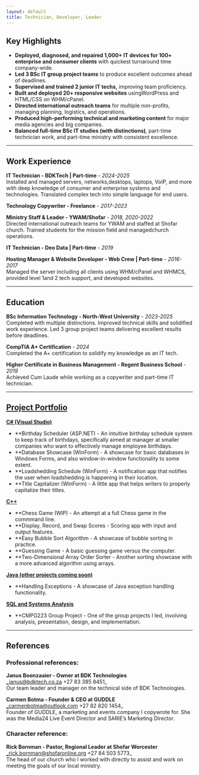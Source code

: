 ```yaml
---
layout: default
title: Technician, Developer, Leader
---
```


## Key Highlights

* **Deployed, diagnosed, and repaired 1,000+ IT devices for 100+ enterprise and consumer clients** with quickest turnaround time company-wide.
* **Led 3 BSc IT group project teams** to produce excellent outcomes ahead of deadlines.
* **Supervised and trained 2 junior IT techs,** improving team proficiency.
* **Built and deployed 20+ responsive websites** usingWordPress and HTML/CSS on WHM/cPanel.
* **Directed international outreach teams** for multiple non-profits, managing planning, logistics, and operations.
* **Produced high-performing technical and marketing content** for major media agencies and big companies.
* **Balanced full-time BSc IT studies (with distinctions)**, part-time technician work, and part-time ministry with consistent excellence.

* * *

## Work Experience

**IT Technician - BDKTech \| Part-time** - _2024-2025_  
Installed and managed servers, networks,desktops, laptops, VoIP, and more with deep knowledge of consumer and enterprise systems and technologies. Translated complex tech into simple language for end users.

**Technology Copywriter - Freelance** - _2017-2023_  

**Ministry Staff & Leader - YWAM/Shofar** - _2018, 2020-2022_  
Directed international outreach teams for YWAM and staffed at Shofar church. Trained students for the mission field and managedchurch operations.

**IT Technician - Deo Data \| Part-time** - _2019_  

**Hosting Manager & Website Developer - Web Crew | Part-time** - _2016-2017_  
Managed the server including all clients using WHM/cPanel and WHMCS, provided level 1and 2 tech support, and developed websites.

* * *

## Education

**BSc Information Technology - North-West University** - _2023-2025_  
Completed with multiple distinctions. Improved technical skills and solidified work experience. Led 3 group project teams delivering excellent results before deadlines.

**CompTIA A+ Certification** - _2024_  
Completed the A+ certification to solidify my knowledge as an IT tech.

**Higher Certificate in Business Management - Regent Business School** - _2019_  
Achieved Cum Laude while working as a copywriter and part-time IT technician.

* * *

## [Project Portfolio](https://github.com/TenHunt/Portfolio/tree/main)

**[C# (Visual Studio)](https://github.com/TenHunt/Portfolio/tree/main/C%23%20(Visual%20Studio))**  
* **Birthday Scheduler (ASP.NET) - An intuitive birthday schedule system to keep track of birthdays, specifically aimed at manager at smaller companies who want to effectively manage employee birthdays.
* **Database Showcase (WinForm) - A showcase for basic databases in Windows Forms, and also window-in-window functionality to some extent.
* **Loadshedding Schedule (WinForm) - A notification app that notifies the user when loadshedding is happening in their location.
* **Title Capitalizer (WinForm) - A little app that helps writers to properly capitalize their titles.

**[C++](https://github.com/TenHunt/Portfolio/tree/main/C%2B%2B)**
* **Chess Game (WIP) - An attempt at a full Chess game in the commmand line.
* **Display, Record, and Swap Scores - Scoring app with input and output features.
* **Easy Bubble Sort Algorithm - A showcase of bubble sorting in practice.
* **Guessing Game - A basic guessing game versus the computer.
* **Two-Dimensional Array Order Sorter - Another sorting showcase with a more advanced algorithm using arrays.

**[Java (other projects coming soon)](https://github.com/TenHunt/Portfolio/tree/main/Java)**
* **Handling Exceptions - A showcase of Java exception handling functionality.

**[SQL and Systems Analysis](https://github.com/TenHunt/Portfolio/tree/main/SQL%20(Oracle))**
* **CMPG223 Group Project - One of the group projects I led, involving analysis, presentation, design, and implementation.

* * *

## References

### Professional references:
**Janus Boonzaaier - Owner at BDK Technologies**  
_janus@bdktech.co.za +27 83 385 8451_  
Our team leader and manager on the technical side of BDK Technologies.

**Carmen Botma - Founder & CEO at GUDDLE**  
_carmenbotma@outlook.com +27 82 820 1454_  
Founder of GUDDLE, a marketing and events company I copywrote for. She was the Media24 Live Event Director and SARIE’s Marketing Director.

### Character reference:
**Rick Bornman - Pastor, Regional Leader at Shofar Worcester**  
_rick.bornman@shofaronline.org +27 84 503 5773_  
The head of our church who I worked with directly to assist and work on meeting the goals of our local ministry.